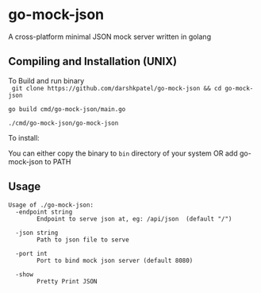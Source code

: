 # go-mock-json
A cross-platform minimal JSON mock server written in golang

## Compiling and Installation (UNIX)
To Build and run binary  
```  git clone https://github.com/darshkpatel/go-mock-json && cd go-mock-json  ```

``` go build cmd/go-mock-json/main.go ```

```./cmd/go-mock-json/go-mock-json```

To install:

You can either copy the binary to ```bin``` directory of your system OR add go-mock-json to PATH


## Usage
```
Usage of ./go-mock-json:
  -endpoint string 
        Endpoint to serve json at, eg: /api/json  (default "/")

  -json string
    	Path to json file to serve
        
  -port int
    	Port to bind mock json server (default 8080)

  -show
    	Pretty Print JSON
```
